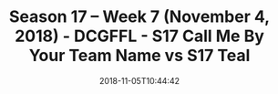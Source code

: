 ---
title: Season 17 – Week 7 (November 4, 2018) - DCGFFL - S17 Call Me By Your Team Name
  vs S17 Teal
teams-score:
- team: _teams/s17-columbia-blue.md
  score: 41
- team: _teams/s17-teal.md
  score: 19
mvp: S. Cramer (Columbia), S. Kelly (Teal)
game-ball: S. Edwards (Columbia), A. Campelli (Teal)
season: 17
week: 7
date: '2018-11-05T10:44:42'
pageid: season-17-week-7-november-4-2018-6690-vs-6707
---